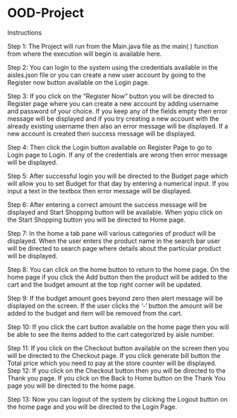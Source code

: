 # OOD-Project

Instructions 

Step 1: The Project will run from the Main.java file as the main( ) function from where the execution will begin is available here. 

Step 2: You can login to the system using the credentials available in the aisles.json file or you can create a new user account by going to the Register now button available on the Login page. 

Step 3: If you click on the “Register Now” button you will be directed to Register page where you can create a new account by adding username and password of your choice. If you keep any of the fields empty then error message will be displayed and if you try creating a new account with the already existing username then also an error message will be displayed. If a new account is created then success message will be displayed. 

Step 4: Then click the Login button available on Register Page to go to Login page to Login. If any of the credentials are wrong then error message will be displayed. 

Step 5: After successful login you will be directed to the Budget page which will allow you to set Budget for that day by entering a numerical input. If you input a text in the textbox then error message will be displayed. 

Step 6: After entering a correct amount the success message will be displayed and Start Shopping button will be available. When yopu click on the Start Shopping button you will be directed to Home page. 

Step 7: In the home a tab pane will various categories of product will be displayed. When the user enters the product name in the search bar user will be directed to search page where details about the particular product will be displayed. 

Step 8: You can click on the home button to return to the home page. On the home page if you click the Add button then the product will be added to the cart and the budget amount at the top right corner will be updated. 

Step 9: If the budget amount goes beyond zero then alert message will be displayed on the screen. If the user clicks the ‘-‘ button the amount will be added to the budget and item will be removed from the cart. 

Step 10: If you click the cart button available on the home page then you will be able to see the items added to the cart categorized by aisle number. 

Step 11: If you click on the Checkout button available on the screen then you will be directed to the Checkout page. If you click generate bill button the Total price which you need to pay at the store counter will be displayed. 
Step 12: If you click on the Checkout button then you will be directed to the Thank you page. If you click on the Back to Home button on the Thank You page you will be directed to the home page.

Step 13: Now you can logout of the system by clicking the Logout button on the home page and you will be directed to the Login Page.
